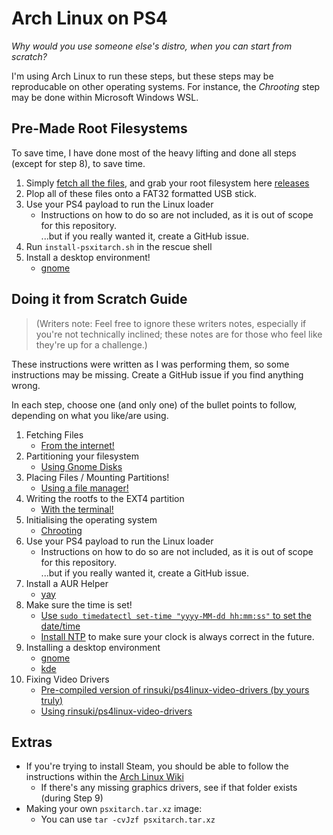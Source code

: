 # Arch Linux on PS4

_Why would you use someone else's distro, when you can start from scratch?_

I'm using Arch Linux to run these steps, but these steps may be reproducable on other operating systems.
For instance, the _Chrooting_ step may be done within Microsoft Windows WSL.

## Pre-Made Root Filesystems

To save time, I have done most of the heavy lifting and done all steps (except for step 8), to save time.

1. Simply [fetch all the files](./steps/1/files.md), and grab your root filesystem here [releases](https://github.com/7coil/archlinux-on-ps4/releases)
2. Plop all of these files onto a FAT32 formatted USB stick.
3. Use your PS4 payload to run the Linux loader
   - Instructions on how to do so are not included, as it is out of scope for this repository.  
     ...but if you really wanted it, create a GitHub issue.
4. Run `install-psxitarch.sh` in the rescue shell
5. Install a desktop environment!
   - [gnome](./steps/8/gnome.md)

## Doing it from Scratch Guide

> (Writers note: Feel free to ignore these writers notes, especially if you're not technically inclined; these notes are for those who feel like they're up for a challenge.)

These instructions were written as I was performing them, so some instructions may be missing. Create a GitHub issue if you find anything wrong.

In each step, choose one (and only one) of the bullet points to follow, depending on what you like/are using.

1. Fetching Files
   - [From the internet!](./steps/1/files.md)
2. Partitioning your filesystem
   - [Using Gnome Disks](./steps/2/gnome-disks.md)
3. Placing Files / Mounting Partitions!
   - [Using a file manager!](./steps/3/gnome-files.md)
4. Writing the rootfs to the EXT4 partition
   - [With the terminal!](./steps/4/rootfs.md)
5. Initialising the operating system
   - [Chrooting](./steps/5/arch-chroot.md)
6. Use your PS4 payload to run the Linux loader
   - Instructions on how to do so are not included, as it is out of scope for this repository.  
     ...but if you really wanted it, create a GitHub issue.
7. Install a AUR Helper
   - [yay](https://github.com/Jguer/yay)
8. Make sure the time is set!
   - [Use `sudo timedatectl set-time "yyyy-MM-dd hh:mm:ss"` to set the date/time](https://wiki.archlinux.org/title/System_time#Set_system_clock)
   - [Install NTP](https://wiki.archlinux.org/title/Network_Time_Protocol_daemon) to make sure your clock is always correct in the future.
9. Installing a desktop environment
   - [gnome](./steps/9/gnome.md)
   - [kde](./steps/9/kde.md)
10. Fixing Video Drivers
    - [Pre-compiled version of rinsuki/ps4linux-video-drivers (by yours truly)](https://github.com/7coil/ps4linux-video-drivers)
    - [Using rinsuki/ps4linux-video-drivers](./steps/10/rinsuki.md)

## Extras

- If you're trying to install Steam, you should be able to follow the instructions within the [Arch Linux Wiki](https://wiki.archlinux.org/title/steam)
  - If there's any missing graphics drivers, see if that folder exists (during Step 9)
- Making your own `psxitarch.tar.xz` image:
  - You can use `tar -cvJzf psxitarch.tar.xz `
